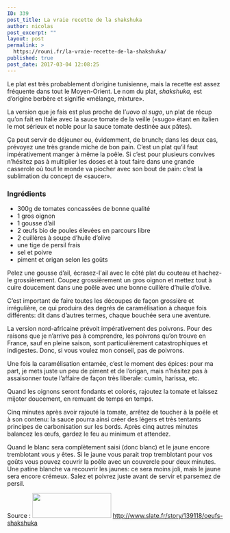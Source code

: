 ```yaml
---
ID: 339
post_title: La vraie recette de la shakshuka
author: nicolas
post_excerpt: ""
layout: post
permalink: >
  https://rouni.fr/la-vraie-recette-de-la-shakshuka/
published: true
post_date: 2017-03-04 12:08:25
---
```

<p align="left">Le plat est très probablement d’origine tunisienne, mais la recette est assez fréquente dans tout le Moyen-Orient. Le nom du plat, <em>shakshuka,</em> est d’origine berbère et signifie «mélange, mixture».</p>
<p align="left">La version que je fais est plus proche de l’<em>uovo al sugo</em>, un plat de récup qu’on fait en Italie avec la sauce tomate de la veille («sugo» étant en italien le mot sérieux et noble pour la sauce tomate destinée aux pâtes).</p>
<p align="left">Ça peut servir de déjeuner ou, évidemment, de brunch; dans les deux cas, prévoyez une très grande miche de bon pain. C’est un plat qu’il faut impérativement manger à même la poêle. Si c’est pour plusieurs convives n’hésitez pas à multiplier les doses et à tout faire dans une grande casserole où tout le monde va piocher avec son bout de pain: c’est la sublimation du concept de «saucer».</p>

<h3 align="left">Ingrédients</h3>
<ul>
 	<li>300g de tomates concassées de bonne qualité</li>
 	<li>1 gros oignon</li>
 	<li>1 gousse d’ail</li>
 	<li>2 œufs bio de poules élevées en parcours libre</li>
 	<li>2 cuillères à soupe d’huile d’olive</li>
 	<li>une tige de persil frais</li>
 	<li>sel et poivre</li>
 	<li>piment et origan selon les goûts</li>
</ul>
<p align="left">Pelez une gousse d’ail, écrasez-l'ail avec le côté plat du couteau et hachez-le grossièrement. Coupez grossièrement un gros oignon et mettez tout à cuire doucement dans une poêle avec une bonne cuillère d’huile d’olive.</p>
<p align="left">C’est important de faire toutes les découpes de façon grossière et irrégulière, ce qui produira des degrés de caramélisation à chaque fois différents: dit dans d’autres termes, chaque bouchée sera une aventure.</p>
<p align="left">La version nord-africaine prévoit impérativement des poivrons. Pour des raisons que je n’arrive pas à comprendre, les poivrons qu’on trouve en France, sauf en pleine saison, sont particulièrement catastrophiques et indigestes. Donc, si vous voulez mon conseil, pas de poivrons.</p>
<p align="left">Une fois la caramélisation entamée, c’est le moment des épices: pour ma part, je mets juste un peu de piment et de l’origan, mais n’hésitez pas à assaisonner toute l’affaire de façon très liberale: cumin, harissa, etc.</p>
<p align="left">Quand les oignons seront fondants et colorés, rajoutez la tomate et laissez mijoter doucement, en remuant de temps en temps.</p>
<p align="left">Cinq minutes après avoir rajouté la tomate, arrêtez de toucher à la poêle et à son contenu: la sauce pourra ainsi créer des légers et très tentants principes de carbonisation sur les bords. Après cinq autres minutes balancez les œufs, gardez le feu au minimum et attendez.</p>
<p align="left">Quand le blanc sera complètement saisi (donc blanc) et le jaune encore tremblotant vous y êtes. Si le jaune vous parait trop tremblotant pour vos goûts vous pouvez couvrir la poêle avec un couvercle pour deux minutes. Une patine blanche va recouvrir les jaunes: ce sera moins joli, mais le jaune sera encore crémeux. Salez et poivrez juste avant de servir et parsemez de persil.</p>
<p align="left">Source : <a href="http://www.slate.fr/story/139118/oeufs-shakshuka"><img class="alignnone wp-image-346 size-full" src="https://rouni.fr/wp-content/uploads/2017/03/slate-logo.svg_.png" width="184" height="58" /></a> <a href="http://www.slate.fr/story/139118/oeufs-shakshuka">http://www.slate.fr/story/139118/oeufs-shakshuka</a></p>